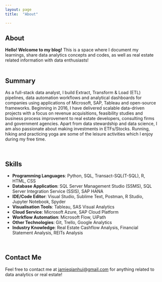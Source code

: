 ```yaml
---
layout: page
title:  "About"

---
```


## About 
**Hello! Welcome to my blog!** This is a space where I document my learnings, share data analytics concepts and codes, as well as real estate related information with data enthusiasts! 
<br> 
<br>
## Summary 

As a full-stack data analyst, I build Extract, Transform & Load (ETL) pipelines, data automation workflows and analytical dashboards for companies using applications of Microsoft, SAP, Tableau and open-source frameworks. Beginning in 2016, I have delivered scalable data-driven projects with a focus on revenue acquisitions, feasibility studies and business process improvement to real estate developers, consulting firms and government agencies. Apart from data stewardship and data science, I am also passionate about making investments in ETFs/Stocks. Running, hiking and practicing yoga are some of the leisure activities which I enjoy during my free time. 


<br>

## Skills

+ **Programming Languages**: Python, SQL, Transact-SQL(T-SQL), R, HTML, CSS
+ **Database Application**: SQL Server Management Studio (SSMS), SQL Server Integration Service (SSIS), SAP HANA
+ **IDE/Code Editor**: Visual Studio, Sublime Text, Postman, R Studio, Jupyter Notebook, Spyder
+ **Visualisation Tools**: Tableau, SAS Visual Analytics
+ **Cloud Service**: Microsoft Azure, SAP Cloud Platform
+ **Workflow Automation**: Microsoft Flow, UiPath
+ **Other Technologies**: Git, Trello, Google Analytics
+ **Industry Knowledge**: Real Estate Cashflow Analysis, Financial Statement Analysis, REITs Analysis

<br>

## Contact Me

Feel free to contact me at [jamieqianhui@gmail.com][email-add] for anything related to data analytics or real estate! 
<br>
<br>


[email-add]: jamieqianhui@gmail.com
[Linkedin]: https://www.linkedin.com/in/jamieluqianhui

